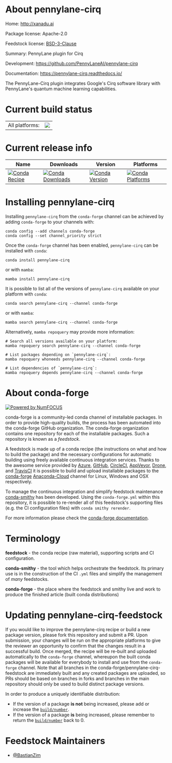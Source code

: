 About pennylane-cirq
====================

Home: http://xanadu.ai

Package license: Apache-2.0

Feedstock license: [BSD-3-Clause](https://github.com/conda-forge/pennylane-cirq-feedstock/blob/main/LICENSE.txt)

Summary: PennyLane plugin for Cirq

Development: https://github.com/PennyLaneAI/pennylane-cirq

Documentation: https://pennylane-cirq.readthedocs.io/

The PennyLane-Cirq plugin integrates Google's Cirq software library
with PennyLane's quantum machine learning capabilities.


Current build status
====================


<table><tr><td>All platforms:</td>
    <td>
      <a href="https://dev.azure.com/conda-forge/feedstock-builds/_build/latest?definitionId=15739&branchName=main">
        <img src="https://dev.azure.com/conda-forge/feedstock-builds/_apis/build/status/pennylane-cirq-feedstock?branchName=main">
      </a>
    </td>
  </tr>
</table>

Current release info
====================

| Name | Downloads | Version | Platforms |
| --- | --- | --- | --- |
| [![Conda Recipe](https://img.shields.io/badge/recipe-pennylane--cirq-green.svg)](https://anaconda.org/conda-forge/pennylane-cirq) | [![Conda Downloads](https://img.shields.io/conda/dn/conda-forge/pennylane-cirq.svg)](https://anaconda.org/conda-forge/pennylane-cirq) | [![Conda Version](https://img.shields.io/conda/vn/conda-forge/pennylane-cirq.svg)](https://anaconda.org/conda-forge/pennylane-cirq) | [![Conda Platforms](https://img.shields.io/conda/pn/conda-forge/pennylane-cirq.svg)](https://anaconda.org/conda-forge/pennylane-cirq) |

Installing pennylane-cirq
=========================

Installing `pennylane-cirq` from the `conda-forge` channel can be achieved by adding `conda-forge` to your channels with:

```
conda config --add channels conda-forge
conda config --set channel_priority strict
```

Once the `conda-forge` channel has been enabled, `pennylane-cirq` can be installed with `conda`:

```
conda install pennylane-cirq
```

or with `mamba`:

```
mamba install pennylane-cirq
```

It is possible to list all of the versions of `pennylane-cirq` available on your platform with `conda`:

```
conda search pennylane-cirq --channel conda-forge
```

or with `mamba`:

```
mamba search pennylane-cirq --channel conda-forge
```

Alternatively, `mamba repoquery` may provide more information:

```
# Search all versions available on your platform:
mamba repoquery search pennylane-cirq --channel conda-forge

# List packages depending on `pennylane-cirq`:
mamba repoquery whoneeds pennylane-cirq --channel conda-forge

# List dependencies of `pennylane-cirq`:
mamba repoquery depends pennylane-cirq --channel conda-forge
```


About conda-forge
=================

[![Powered by
NumFOCUS](https://img.shields.io/badge/powered%20by-NumFOCUS-orange.svg?style=flat&colorA=E1523D&colorB=007D8A)](https://numfocus.org)

conda-forge is a community-led conda channel of installable packages.
In order to provide high-quality builds, the process has been automated into the
conda-forge GitHub organization. The conda-forge organization contains one repository
for each of the installable packages. Such a repository is known as a *feedstock*.

A feedstock is made up of a conda recipe (the instructions on what and how to build
the package) and the necessary configurations for automatic building using freely
available continuous integration services. Thanks to the awesome service provided by
[Azure](https://azure.microsoft.com/en-us/services/devops/), [GitHub](https://github.com/),
[CircleCI](https://circleci.com/), [AppVeyor](https://www.appveyor.com/),
[Drone](https://cloud.drone.io/welcome), and [TravisCI](https://travis-ci.com/)
it is possible to build and upload installable packages to the
[conda-forge](https://anaconda.org/conda-forge) [Anaconda-Cloud](https://anaconda.org/)
channel for Linux, Windows and OSX respectively.

To manage the continuous integration and simplify feedstock maintenance
[conda-smithy](https://github.com/conda-forge/conda-smithy) has been developed.
Using the ``conda-forge.yml`` within this repository, it is possible to re-render all of
this feedstock's supporting files (e.g. the CI configuration files) with ``conda smithy rerender``.

For more information please check the [conda-forge documentation](https://conda-forge.org/docs/).

Terminology
===========

**feedstock** - the conda recipe (raw material), supporting scripts and CI configuration.

**conda-smithy** - the tool which helps orchestrate the feedstock.
                   Its primary use is in the construction of the CI ``.yml`` files
                   and simplify the management of *many* feedstocks.

**conda-forge** - the place where the feedstock and smithy live and work to
                  produce the finished article (built conda distributions)


Updating pennylane-cirq-feedstock
=================================

If you would like to improve the pennylane-cirq recipe or build a new
package version, please fork this repository and submit a PR. Upon submission,
your changes will be run on the appropriate platforms to give the reviewer an
opportunity to confirm that the changes result in a successful build. Once
merged, the recipe will be re-built and uploaded automatically to the
`conda-forge` channel, whereupon the built conda packages will be available for
everybody to install and use from the `conda-forge` channel.
Note that all branches in the conda-forge/pennylane-cirq-feedstock are
immediately built and any created packages are uploaded, so PRs should be based
on branches in forks and branches in the main repository should only be used to
build distinct package versions.

In order to produce a uniquely identifiable distribution:
 * If the version of a package **is not** being increased, please add or increase
   the [``build/number``](https://docs.conda.io/projects/conda-build/en/latest/resources/define-metadata.html#build-number-and-string).
 * If the version of a package **is** being increased, please remember to return
   the [``build/number``](https://docs.conda.io/projects/conda-build/en/latest/resources/define-metadata.html#build-number-and-string)
   back to 0.

Feedstock Maintainers
=====================

* [@BastianZim](https://github.com/BastianZim/)

